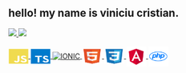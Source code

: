 ## hello! my name is viniciu cristian.

<div>
  <a href="https://github.com/ViniciuCristian21">
  <img height="180em" src="https://github-readme-stats.vercel.app/api?username=ViniciuCristian21&show_icons=true&theme=dracula&include_all_commits=true&count_private=true"/>
  <img height="180em" src="https://github-readme-stats.vercel.app/api/top-langs/?username=ViniciuCristian21&layout=compact&langs_count=7&theme=dracula"/>
</div>
<div style="display: inline_block"><br>
  <img align="center" alt="Js" height="30" width="40" src="https://raw.githubusercontent.com/devicons/devicon/master/icons/javascript/javascript-plain.svg">
  <img align="center" alt="Ts" height="30" width="40" src="https://raw.githubusercontent.com/devicons/devicon/master/icons/typescript/typescript-plain.svg">
  <img align="center" alt="IONIC" height="40" width="40" src="https://cdn.icon-icons.com/icons2/2415/PNG/512/ionic_original_logo_icon_146462.png">
  <img align="center" alt="HTML" height="30" width="40" src="https://raw.githubusercontent.com/devicons/devicon/master/icons/html5/html5-original.svg">
  <img align="center" alt="CSS" height="30" width="40" src="https://raw.githubusercontent.com/devicons/devicon/master/icons/css3/css3-original.svg">
  <img align="center" alt="Angular" height="40" width="40" src="./assets/angular.png">
  <img align="center" alt="PHP" height="40" width="40" src="./assets/php.png">
</div>
